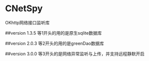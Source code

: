 # CNetSpy
OKhttp网络接口监听库

##version 1.3.5 等1开头的用的是原生sqlite数据库

##version 2.0.3 等2开头的用的是greenDao数据库

##version 3.0.0 等3开头的是网络异常监听与上传，并支持远程静默开启

